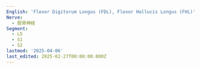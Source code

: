 ```yaml
---
English: 'Flexor Digitorum Longus (FDL), Flexor Hallucis Longus (FHL)'
Nerve:
  - 脛骨神経
Segment:
  - L5
  - S1
  - S2
lastmod: '2025-04-06'
last_edited: 2025-02-27T00:00:00.000Z
---
```



